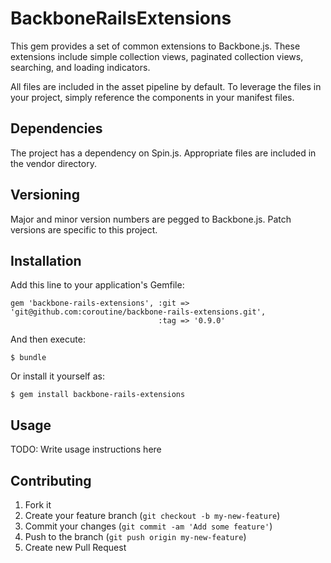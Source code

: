 # BackboneRailsExtensions

This gem provides a set of common extensions to Backbone.js.  These extensions include simple collection views, paginated collection views, searching, and loading indicators.

All files are included in the asset pipeline by default. To leverage the files in your project, simply reference the components in your manifest files.

## Dependencies

The project has a dependency on Spin.js.  Appropriate files are included in the vendor directory.

## Versioning

Major and minor version numbers are pegged to Backbone.js.  Patch versions are specific 
to this project.

## Installation

Add this line to your application's Gemfile:

    gem 'backbone-rails-extensions', :git => 'git@github.com:coroutine/backbone-rails-extensions.git',
                                     :tag => '0.9.0'

And then execute:

    $ bundle

Or install it yourself as:

    $ gem install backbone-rails-extensions

## Usage

TODO: Write usage instructions here

## Contributing

1. Fork it
2. Create your feature branch (`git checkout -b my-new-feature`)
3. Commit your changes (`git commit -am 'Add some feature'`)
4. Push to the branch (`git push origin my-new-feature`)
5. Create new Pull Request
